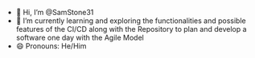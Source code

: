- 👋 Hi, I’m @SamStone31
- 🌱 I’m currently learning and exploring the functionalities and possible features of the CI/CD along with the Repository to plan and develop a software one day with the Agile Model
- 😄 Pronouns: He/Him
